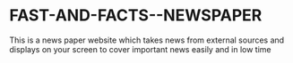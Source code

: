 # FAST-AND-FACTS--NEWSPAPER
This is a news paper website which takes news from external sources and displays on your screen to cover important news easily and in low time
